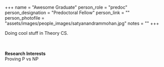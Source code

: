 +++
name = "Awesome Graduate"
person_role = "predoc"
person_designation = "Predoctoral Fellow"
person_link = ""
person_photofile = "assets/images/people_images/satyanandrammohan.jpg"
notes = ""
+++


Doing cool stuff in Theory CS.

<br><br><b>Research Interests</b>
<br>
Proving P vs NP

